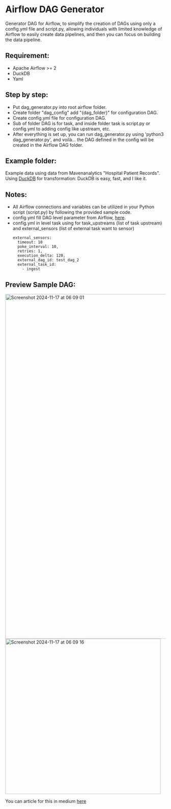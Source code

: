 # Airflow DAG Generator
Generator DAG for Airflow, to simplify the creation of DAGs using only a config.yml file and script.py, allowing individuals with limited knowledge of Airflow to easily create data pipelines, and then you can focus on building the data pipeline.

## Requirement: ##
- Apache Airflow >= 2
- DuckDB
- Yaml

## Step by step: ##
- Put dag_generator.py into root airflow folder.
- Create folder "dag_config" add "{dag_folder}" for configuration DAG.
- Create config.yml file for configuration DAG.
- Sub of folder DAG is for task, and inside folder task is script.py or config.yml to adding config like upstream, etc.
- After everything is set up, you can run dag_generator.py using 'python3 dag_generator.py', and voilà... the DAG defined in the config will be created in the Airflow DAG folder. 

## Example folder: ##
Example data using data from Mavenanalytics "Hospital Patient Records".
<br>Using [DuckDB](https://duckdb.org "DuckDB") for transformation: DuckDB is easy, fast, and I like it.

## Notes: ##
- All Airflow connections and variables can be utilized in your Python script (script.py) by following the provided sample code.
- config.yml fill DAG level parameter from Airflow, [here](https://www.astronomer.io/docs/learn/airflow-dag-parameters "here").
- config.yml in level task using for task_upstreams (list of task upstream) and external_sensors (list of external task want to sensor)
  ```
  external_sensors:
    timeout: 10
    poke_interval: 10,
    retries: 1,
    execution_delta: 120,
    external_dag_id: test_dag_2
    external_task_id:
      - ingest
  ```

## Preview Sample DAG: ##
<img width="1083" alt="Screenshot 2024-11-17 at 06 09 01" src="https://github.com/user-attachments/assets/6aba1b2b-88d2-4f2c-9bff-69b4ee4bad40">
<img width="488" alt="Screenshot 2024-11-17 at 06 09 16" src="https://github.com/user-attachments/assets/a2d4c024-ee66-48a4-bf0d-334df4aa9a2d">

You can article for this in medium [here](https://medium.com/@sweetkobem/creating-an-airflow-dag-generator-using-yaml-files-and-a-sample-transformation-with-duckdb-008b3f7c1e1d)
